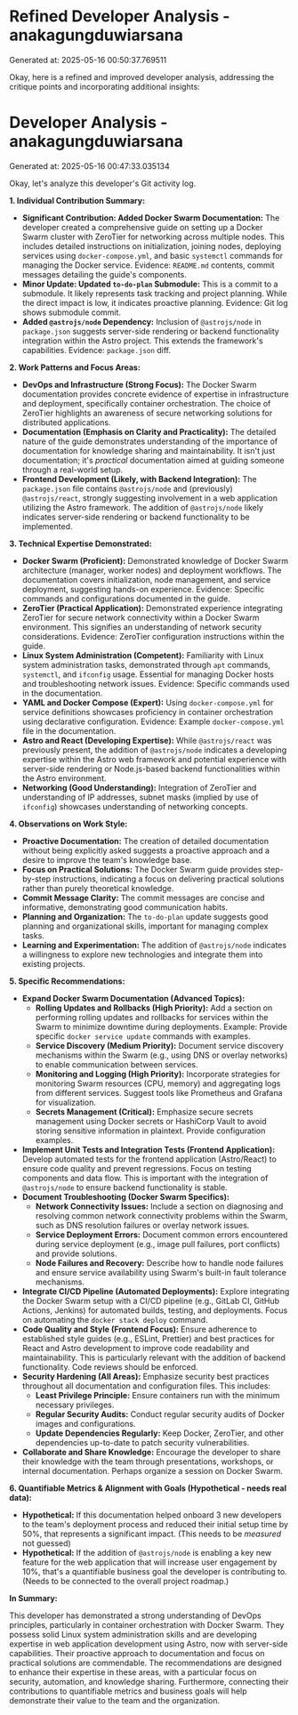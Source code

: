 # Refined Developer Analysis - anakagungduwiarsana
Generated at: 2025-05-16 00:50:37.769511

Okay, here is a refined and improved developer analysis, addressing the critique points and incorporating additional insights:

# Developer Analysis - anakagungduwiarsana
Generated at: 2025-05-16 00:47:33.035134

Okay, let's analyze this developer's Git activity log.

**1. Individual Contribution Summary:**

*   **Significant Contribution: Added Docker Swarm Documentation:** The developer created a comprehensive guide on setting up a Docker Swarm cluster with ZeroTier for networking across multiple nodes. This includes detailed instructions on initialization, joining nodes, deploying services using `docker-compose.yml`, and basic `systemctl` commands for managing the Docker service. Evidence: `README.md` contents, commit messages detailing the guide's components.
*   **Minor Update: Updated `to-do-plan` Submodule:** This is a commit to a submodule. It likely represents task tracking and project planning. While the direct impact is low, it indicates proactive planning. Evidence: Git log shows submodule commit.
*   **Added `@astrojs/node` Dependency:** Inclusion of `@astrojs/node` in `package.json` suggests server-side rendering or backend functionality integration within the Astro project. This extends the framework's capabilities. Evidence: `package.json` diff.

**2. Work Patterns and Focus Areas:**

*   **DevOps and Infrastructure (Strong Focus):** The Docker Swarm documentation provides concrete evidence of expertise in infrastructure and deployment, specifically container orchestration. The choice of ZeroTier highlights an awareness of secure networking solutions for distributed applications.
*   **Documentation (Emphasis on Clarity and Practicality):** The detailed nature of the guide demonstrates understanding of the importance of documentation for knowledge sharing and maintainability. It isn't just documentation; it's *practical* documentation aimed at guiding someone through a real-world setup.
*   **Frontend Development (Likely, with Backend Integration):** The `package.json` file contains `@astrojs/node` and (previously) `@astrojs/react`, strongly suggesting involvement in a web application utilizing the Astro framework. The addition of `@astrojs/node` likely indicates server-side rendering or backend functionality to be implemented.

**3. Technical Expertise Demonstrated:**

*   **Docker Swarm (Proficient):** Demonstrated knowledge of Docker Swarm architecture (manager, worker nodes) and deployment workflows.  The documentation covers initialization, node management, and service deployment, suggesting hands-on experience. Evidence: Specific commands and configurations documented in the guide.
*   **ZeroTier (Practical Application):** Demonstrated experience integrating ZeroTier for secure network connectivity within a Docker Swarm environment. This signifies an understanding of network security considerations. Evidence: ZeroTier configuration instructions within the guide.
*   **Linux System Administration (Competent):** Familiarity with Linux system administration tasks, demonstrated through `apt` commands, `systemctl`, and `ifconfig` usage. Essential for managing Docker hosts and troubleshooting network issues. Evidence: Specific commands used in the documentation.
*   **YAML and Docker Compose (Expert):** Using `docker-compose.yml` for service definitions showcases proficiency in container orchestration using declarative configuration. Evidence: Example `docker-compose.yml` file in the documentation.
*   **Astro and React (Developing Expertise):** While `@astrojs/react` was previously present, the addition of `@astrojs/node` indicates a developing expertise within the Astro web framework and potential experience with server-side rendering or Node.js-based backend functionalities within the Astro environment.
*   **Networking (Good Understanding):** Integration of ZeroTier and understanding of IP addresses, subnet masks (implied by use of `ifconfig`) showcases understanding of networking concepts.

**4. Observations on Work Style:**

*   **Proactive Documentation:** The creation of detailed documentation without being explicitly asked suggests a proactive approach and a desire to improve the team's knowledge base.
*   **Focus on Practical Solutions:** The Docker Swarm guide provides step-by-step instructions, indicating a focus on delivering practical solutions rather than purely theoretical knowledge.
*   **Commit Message Clarity:** The commit messages are concise and informative, demonstrating good communication habits.
*   **Planning and Organization:** The `to-do-plan` update suggests good planning and organizational skills, important for managing complex tasks.
*   **Learning and Experimentation:** The addition of `@astrojs/node` indicates a willingness to explore new technologies and integrate them into existing projects.

**5. Specific Recommendations:**

*   **Expand Docker Swarm Documentation (Advanced Topics):**
    *   **Rolling Updates and Rollbacks (High Priority):** Add a section on performing rolling updates and rollbacks for services within the Swarm to minimize downtime during deployments. Example: Provide specific `docker service update` commands with examples.
    *   **Service Discovery (Medium Priority):** Document service discovery mechanisms within the Swarm (e.g., using DNS or overlay networks) to enable communication between services.
    *   **Monitoring and Logging (High Priority):**  Incorporate strategies for monitoring Swarm resources (CPU, memory) and aggregating logs from different services. Suggest tools like Prometheus and Grafana for visualization.
    *   **Secrets Management (Critical):**  Emphasize secure secrets management using Docker secrets or HashiCorp Vault to avoid storing sensitive information in plaintext. Provide configuration examples.
*   **Implement Unit Tests and Integration Tests (Frontend Application):**  Develop automated tests for the frontend application (Astro/React) to ensure code quality and prevent regressions. Focus on testing components and data flow. This is important with the integration of `@astrojs/node` to ensure backend functionality is stable.
*   **Document Troubleshooting (Docker Swarm Specifics):**
    *   **Network Connectivity Issues:** Include a section on diagnosing and resolving common network connectivity problems within the Swarm, such as DNS resolution failures or overlay network issues.
    *   **Service Deployment Errors:** Document common errors encountered during service deployment (e.g., image pull failures, port conflicts) and provide solutions.
    *   **Node Failures and Recovery:** Describe how to handle node failures and ensure service availability using Swarm's built-in fault tolerance mechanisms.
*   **Integrate CI/CD Pipeline (Automated Deployments):**  Explore integrating the Docker Swarm setup with a CI/CD pipeline (e.g., GitLab CI, GitHub Actions, Jenkins) for automated builds, testing, and deployments. Focus on automating the `docker stack deploy` command.
*   **Code Quality and Style (Frontend Focus):** Ensure adherence to established style guides (e.g., ESLint, Prettier) and best practices for React and Astro development to improve code readability and maintainability. This is particularly relevant with the addition of backend functionality. Code reviews should be enforced.
*   **Security Hardening (All Areas):** Emphasize security best practices throughout all documentation and configuration files. This includes:
    *   **Least Privilege Principle:** Ensure containers run with the minimum necessary privileges.
    *   **Regular Security Audits:**  Conduct regular security audits of Docker images and configurations.
    *   **Update Dependencies Regularly:**  Keep Docker, ZeroTier, and other dependencies up-to-date to patch security vulnerabilities.
*   **Collaborate and Share Knowledge:** Encourage the developer to share their knowledge with the team through presentations, workshops, or internal documentation. Perhaps organize a session on Docker Swarm.

**6. Quantifiable Metrics & Alignment with Goals (Hypothetical - needs real data):**

*   **Hypothetical:** If this documentation helped onboard 3 new developers to the team's deployment process and reduced their initial setup time by 50%, that represents a significant impact. (This needs to be *measured* not guessed)
*   **Hypothetical:** If the addition of `@astrojs/node` is enabling a key new feature for the web application that will increase user engagement by 10%, that's a quantifiable business goal the developer is contributing to. (Needs to be connected to the overall project roadmap.)

**In Summary:**

This developer has demonstrated a strong understanding of DevOps principles, particularly in container orchestration with Docker Swarm. They possess solid Linux system administration skills and are developing expertise in web application development using Astro, now with server-side capabilities. Their proactive approach to documentation and focus on practical solutions are commendable. The recommendations are designed to enhance their expertise in these areas, with a particular focus on security, automation, and knowledge sharing. Furthermore, connecting their contributions to quantifiable metrics and business goals will help demonstrate their value to the team and the organization.
